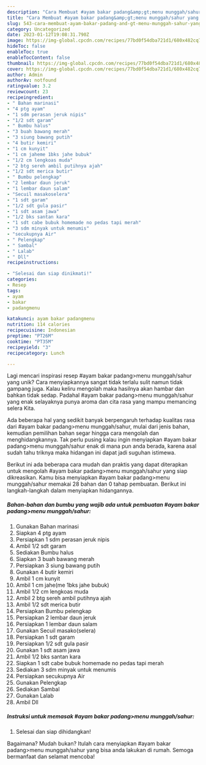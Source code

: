 ```yaml
---
description: "Cara Membuat #ayam bakar padang&amp;gt;menu munggah/sahur yang Lezat"
title: "Cara Membuat #ayam bakar padang&amp;gt;menu munggah/sahur yang Lezat"
slug: 543-cara-membuat-ayam-bakar-padang-and-gt-menu-munggah-sahur-yang-lezat
category: Uncategorized
date: 2023-01-12T19:08:31.790Z
image: https://img-global.cpcdn.com/recipes/77bd0f54dba721d1/680x482cq70/ayam-bakar-padangmenu-munggahsahur-foto-resep-utama.jpg
hideToc: false
enableToc: true
enableTocContent: false
thumbnail: https://img-global.cpcdn.com/recipes/77bd0f54dba721d1/680x482cq70/ayam-bakar-padangmenu-munggahsahur-foto-resep-utama.jpg
cover: https://img-global.cpcdn.com/recipes/77bd0f54dba721d1/680x482cq70/ayam-bakar-padangmenu-munggahsahur-foto-resep-utama.jpg
author: Admin
authorAv: notfound
ratingvalue: 3.2
reviewcount: 23
recipeingredient:
- " Bahan marinasi"
- "4 ptg ayam"
- "1 sdm perasan jeruk nipis"
- "1/2 sdt garam"
- " Bumbu halus"
- "3 buah bawang merah"
- "3 siung bawang putih"
- "4 butir kemiri"
- "1 cm kunyit"
- "1 cm jaheme 1bks jahe bubuk"
- "1/2 cm lengkoas muda"
- "2 btg sereh ambil putihnya ajah"
- "1/2 sdt merica butir"
- " Bumbu pelengkap"
- "2 lembar daun jeruk"
- "1 lembar daun salam"
- "Secuil masakoselera"
- "1 sdt garam"
- "1/2 sdt gula pasir"
- "1 sdt asam jawa"
- "1/2 bks santan kara"
- "1 sdt cabe bubuk homemade no pedas tapi merah"
- "3 sdm minyak untuk menumis"
- "secukupnya Air"
- " Pelengkap"
- " Sambal"
- " Lalab"
- " Dll"
recipeinstructions:

- "Selesai dan siap dinikmati!"
categories:
- Resep
tags:
- ayam
- bakar
- padangmenu

katakunci: ayam bakar padangmenu 
nutrition: 114 calories
recipecuisine: Indonesian
preptime: "PT26M"
cooktime: "PT35M"
recipeyield: "3"
recipecategory: Lunch

---
```





Lagi mencari inspirasi resep #ayam bakar padang&gt;menu munggah/sahur yang unik? Cara menyiapkannya sangat tidak terlalu sulit namun tidak gampang juga. Kalau keliru mengolah maka hasilnya akan hambar dan bahkan tidak sedap. Padahal #ayam bakar padang&gt;menu munggah/sahur yang enak selayaknya punya aroma dan cita rasa yang mampu memancing selera Kita.







Ada beberapa hal yang sedikit banyak berpengaruh terhadap kualitas rasa dari #ayam bakar padang&gt;menu munggah/sahur, mulai dari jenis bahan, kemudian pemilihan bahan segar hingga cara mengolah dan menghidangkannya. Tak perlu pusing kalau ingin menyiapkan #ayam bakar padang&gt;menu munggah/sahur enak di mana pun anda berada, karena asal sudah tahu triknya maka hidangan ini dapat jadi suguhan istimewa.






Berikut ini ada beberapa cara mudah dan praktis yang dapat diterapkan untuk mengolah #ayam bakar padang&gt;menu munggah/sahur yang siap dikreasikan. Kamu bisa menyiapkan #ayam bakar padang&gt;menu munggah/sahur memakai 28 bahan dan 0 tahap pembuatan. Berikut ini langkah-langkah dalam menyiapkan hidangannya.

<!--inarticleads1-->

##### Bahan-bahan dan bumbu yang wajib ada untuk pembuatan #ayam bakar padang&gt;menu munggah/sahur:

1. Gunakan  Bahan marinasi
1. Siapkan 4 ptg ayam
1. Persiapkan 1 sdm perasan jeruk nipis
1. Ambil 1/2 sdt garam
1. Sediakan  Bumbu halus
1. Siapkan 3 buah bawang merah
1. Persiapkan 3 siung bawang putih
1. Gunakan 4 butir kemiri
1. Ambil 1 cm kunyit
1. Ambil 1 cm jahe(me 1bks jahe bubuk)
1. Ambil 1/2 cm lengkoas muda
1. Ambil 2 btg sereh ambil putihnya ajah
1. Ambil 1/2 sdt merica butir
1. Persiapkan  Bumbu pelengkap
1. Persiapkan 2 lembar daun jeruk
1. Persiapkan 1 lembar daun salam
1. Gunakan Secuil masako(selera)
1. Persiapkan 1 sdt garam
1. Persiapkan 1/2 sdt gula pasir
1. Gunakan 1 sdt asam jawa
1. Ambil 1/2 bks santan kara
1. Siapkan 1 sdt cabe bubuk homemade no pedas tapi merah
1. Sediakan 3 sdm minyak untuk menumis
1. Persiapkan secukupnya Air
1. Gunakan  Pelengkap
1. Sediakan  Sambal
1. Gunakan  Lalab
1. Ambil  Dll




<!--inarticleads2-->

##### Instruksi untuk memasak #ayam bakar padang&gt;menu munggah/sahur:


1. Selesai dan siap dihidangkan!



Bagaimana? Mudah bukan? Itulah cara menyiapkan #ayam bakar padang&gt;menu munggah/sahur yang bisa anda lakukan di rumah. Semoga bermanfaat dan selamat mencoba!
